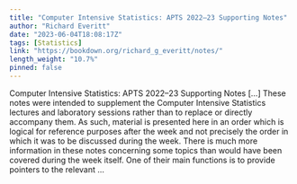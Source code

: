 ```yaml
---
title: "Computer Intensive Statistics: APTS 2022–23 Supporting Notes"
author: "Richard Everitt"
date: "2023-06-04T18:08:17Z"
tags: [Statistics]
link: "https://bookdown.org/richard_g_everitt/notes/"
length_weight: "10.7%"
pinned: false
---
```


Computer Intensive Statistics: APTS 2022–23 Supporting Notes [...] These notes were intended to supplement the Computer Intensive Statistics lectures and laboratory sessions rather than to replace or directly accompany them. As such, material is presented here in an order which is logical for reference purposes after the week and not precisely the order in which it was to be discussed during the week. There is much more information in these notes concerning some topics than would have been covered during the week itself. One of their main functions is to provide pointers to the relevant ...
